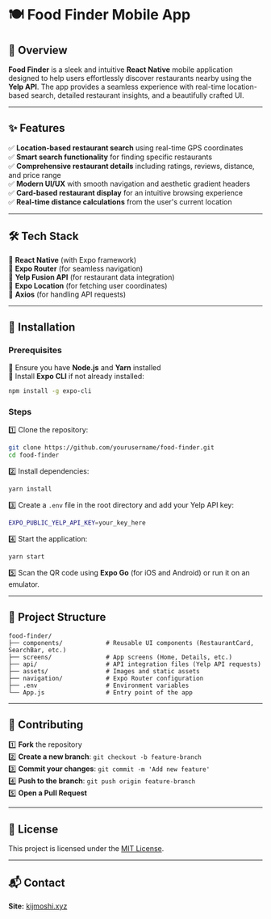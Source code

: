# 🍽️ Food Finder Mobile App

## 🚀 Overview
**Food Finder** is a sleek and intuitive **React Native** mobile application designed to help users effortlessly discover restaurants nearby using the **Yelp API**. The app provides a seamless experience with real-time location-based search, detailed restaurant insights, and a beautifully crafted UI.

---

## ✨ Features
✅ **Location-based restaurant search** using real-time GPS coordinates  
✅ **Smart search functionality** for finding specific restaurants  
✅ **Comprehensive restaurant details** including ratings, reviews, distance, and price range  
✅ **Modern UI/UX** with smooth navigation and aesthetic gradient headers  
✅ **Card-based restaurant display** for an intuitive browsing experience  
✅ **Real-time distance calculations** from the user's current location  

---

## 🛠️ Tech Stack
🔹 **React Native** (with Expo framework)  
🔹 **Expo Router** (for seamless navigation)  
🔹 **Yelp Fusion API** (for restaurant data integration)  
🔹 **Expo Location** (for fetching user coordinates)  
🔹 **Axios** (for handling API requests)  

---

## 🔧 Installation
### Prerequisites
📌 Ensure you have **Node.js** and **Yarn** installed  
📌 Install **Expo CLI** if not already installed:  
```sh
npm install -g expo-cli
```

### Steps
1️⃣ Clone the repository:  
   ```sh
   git clone https://github.com/yourusername/food-finder.git
   cd food-finder
   ```
2️⃣ Install dependencies:  
   ```sh
   yarn install
   ```
3️⃣ Create a `.env` file in the root directory and add your Yelp API key:  
   ```sh
   EXPO_PUBLIC_YELP_API_KEY=your_key_here
   ```
4️⃣ Start the application:  
   ```sh
   yarn start
   ```
5️⃣ Scan the QR code using **Expo Go** (for iOS and Android) or run it on an emulator.

---

## 📁 Project Structure
```
food-finder/
├── components/            # Reusable UI components (RestaurantCard, SearchBar, etc.)
├── screens/               # App screens (Home, Details, etc.)
├── api/                   # API integration files (Yelp API requests)
├── assets/                # Images and static assets
├── navigation/            # Expo Router configuration
├── .env                   # Environment variables
└── App.js                 # Entry point of the app
```

---

## 🤝 Contributing
1️⃣ **Fork** the repository  
2️⃣ **Create a new branch**: `git checkout -b feature-branch`  
3️⃣ **Commit your changes**: `git commit -m 'Add new feature'`  
4️⃣ **Push to the branch**: `git push origin feature-branch`  
5️⃣ **Open a Pull Request**

---

## 📜 License
This project is licensed under the [MIT License](LICENSE).

---

## 📬 Contact

**Site:** [kijmoshi.xyz](https://kijmoshi.xyz)